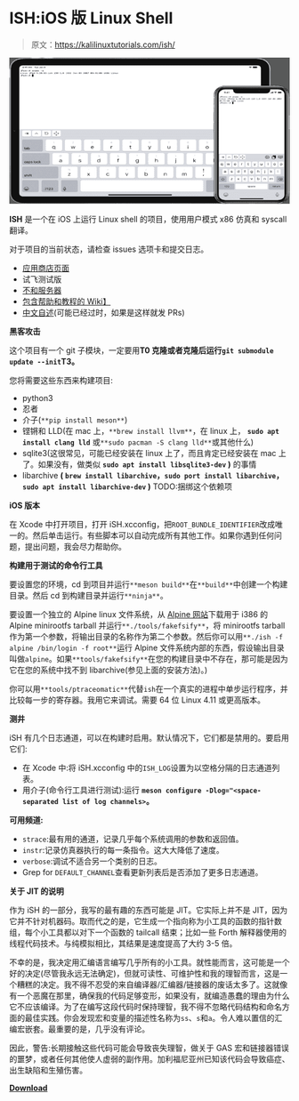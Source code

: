 # ISH:iOS 版 Linux Shell

> 原文：<https://kalilinuxtutorials.com/ish/>

[![ISH : Linux Shell For iOS](img//81c6660222cb5be6c001905980d9e143.png "ISH : Linux Shell For iOS")](https://1.bp.blogspot.com/-sUgjzgxZ_VE/X5q-MXoea5I/AAAAAAAAH5s/oudd0FrLQz4dtIV7KN_N3qijXqYs0GQjwCLcBGAsYHQ/s728/ish%25281%2529.png)

**ISH** 是一个在 iOS 上运行 Linux shell 的项目，使用用户模式 x86 仿真和 syscall 翻译。

对于项目的当前状态，请检查 issues 选项卡和提交日志。

*   [应用商店页面](https://apps.apple.com/us/app/ish-shell/id1436902243)
*   试飞测试版
*   [不和服务器](https://discord.gg/HFAXj44)
*   [包含帮助和教程的 Wiki】](https://github.com/ish-app/ish/wiki)
*   [中文自述](https://github.com/ish-app/ish/blob/master/README_ZH.md)(可能已经过时，如果是这样就发 PRs)

**黑客攻击**

这个项目有一个 git 子模块，一定要用**T0 克隆或者克隆后运行`git submodule update --init`T3。**

您将需要这些东西来构建项目:

*   python3
*   忍者
*   介子(`**pip install meson**`)
*   铿锵和 LLD(在 mac 上，`**brew install llvm**`，在 linux 上， **`sudo apt install clang lld`** 或`**sudo pacman -S clang lld**`或其他什么)
*   sqlite3(这很常见，可能已经安装在 linux 上了，而且肯定已经安装在 mac 上了。如果没有，做类似 **`sudo apt install libsqlite3-dev` )** 的事情
*   libarchive **( `brew install libarchive`，`sudo port install libarchive`，`sudo apt install libarchive-dev` )** TODO:捆绑这个依赖项

**iOS 版本**

在 Xcode 中打开项目，打开 iSH.xcconfig，把`ROOT_BUNDLE_IDENTIFIER`改成唯一的。然后单击运行。有些脚本可以自动完成所有其他工作。如果你遇到任何问题，提出问题，我会尽力帮助你。

**构建用于测试的命令行工具**

要设置您的环境，cd 到项目并运行`**meson build**`在`**build**`中创建一个构建目录。然后 cd 到构建目录并运行`**ninja**`。

要设置一个独立的 Alpine linux 文件系统，从 [Alpine 网站](https://alpinelinux.org/downloads/)下载用于 i386 的 Alpine minirootfs tarball 并运行`**./tools/fakefsify**`，将 minirootfs tarball 作为第一个参数，将输出目录的名称作为第二个参数。然后你可以用`**./ish -f alpine /bin/login -f root**`运行 Alpine 文件系统内部的东西，假设输出目录叫做`alpine`。如果`**tools/fakefsify**`在您的构建目录中不存在，那可能是因为它在您的系统中找不到 libarchive(参见上面的安装方法)。)

你可以用`**tools/ptraceomatic**`代替`ish`在一个真实的进程中单步运行程序，并比较每一步的寄存器。我用它来调试。需要 64 位 Linux 4.11 或更高版本。

**测井**

iSH 有几个日志通道，可以在构建时启用。默认情况下，它们都是禁用的。要启用它们:

*   在 Xcode 中:将 iSH.xcconfig 中的`ISH_LOG`设置为以空格分隔的日志通道列表。
*   用介子(命令行工具进行测试):运行 **`meson configure -Dlog="<space-separated list of log channels>`。**

**可用频道:**

*   `strace`:最有用的通道，记录几乎每个系统调用的参数和返回值。
*   `instr`:记录仿真器执行的每一条指令。这大大降低了速度。
*   `verbose`:调试不适合另一个类别的日志。
*   Grep for `DEFAULT_CHANNEL`查看更新列表后是否添加了更多日志通道。

**关于 JIT 的说明**

作为 iSH 的一部分，我写的最有趣的东西可能是 JIT。它实际上并不是 JIT，因为它并不针对机器码。取而代之的是，它生成一个指向称为小工具的函数的指针数组，每个小工具都以对下一个函数的 tailcall 结束；比如一些 Forth 解释器使用的线程代码技术。与纯模拟相比，其结果是速度提高了大约 3-5 倍。

不幸的是，我决定用汇编语言编写几乎所有的小工具。就性能而言，这可能是一个好的决定(尽管我永远无法确定)，但就可读性、可维护性和我的理智而言，这是一个糟糕的决定。我不得不忍受的来自编译器/汇编器/链接器的废话太多了。这就像有一个恶魔在那里，确保我的代码足够变形，如果没有，就编造愚蠢的理由为什么它不应该编译。为了在编写这段代码时保持理智，我不得不忽略代码结构和命名方面的最佳实践。你会发现宏和变量的描述性名称为`ss`、`s`和`a`。令人难以置信的汇编宏嵌套。最重要的是，几乎没有评论。

因此，警告:长期接触这些代码可能会导致丧失理智，做关于 GAS 宏和链接器错误的噩梦，或者任何其他使人虚弱的副作用。加利福尼亚州已知该代码会导致癌症、出生缺陷和生殖伤害。

[**Download**](https://github.com/ish-app/ish)